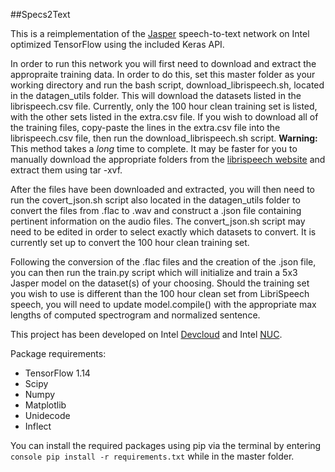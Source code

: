 ##Specs2Text

This is a reimplementation of the [Jasper](https://arxiv.org/pdf/1904.03288.pdf) speech-to-text network on Intel optimized
TensorFlow using the included Keras API. 

In order to run this network you will first need to download and extract the appropraite training data. In order to do this, set this master folder
as your working directory and run the bash script, download_librispeech.sh, located in the datagen_utils folder. This will download
the datasets listed in the librispeech.csv file. Currently, only the 100 hour clean training set is listed, with the other sets listed in the
extra.csv file. If you wish to download all of the training files, copy-paste the lines in the extra.csv file into the librispeech.csv file, then
run the download_librispeech.sh script. **Warning:** This method takes a *long* time to complete. It may be faster for you to manually download
the appropriate folders from the [librispeech website](http://www.openslr.org/12/) and extract them using tar -xvf. 

After the files have been downloaded and extracted, you will then need to run the covert_json.sh script also located in the 
datagen_utils folder to convert the files from .flac to .wav and construct a .json file containing pertinent information on the audio files.
The convert_json.sh script may need to be edited in order to select exactly which datasets to convert. It is currently set up to convert
the 100 hour clean training set.

Following the conversion of the .flac files and the creation of the .json file, you can then run the train.py script which will initialize and train
a 5x3 Jasper model on the dataset(s) of your choosing. Should the training set you wish to use is different than the 100 hour clean set from
LibriSpeech speech, you will need to update model.compile() with the appropriate max lengths of computed spectrogram and normalized
sentence.

This project has been developed on Intel [Devcloud](https://software.intel.com/en-us/devcloud) and Intel [NUC](https://www.intel.com/content/www/us/en/products/boards-kits/nuc.html).

Package requirements:
- TensorFlow 1.14
- Scipy
- Numpy
- Matplotlib
- Unidecode
- Inflect

You can install the required packages using pip via the terminal by entering ```console pip install -r requirements.txt``` while in the master folder.